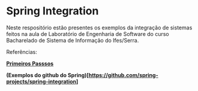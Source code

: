 # Spring Integration
Neste respositório estão presentes os exemplos da integração de sistemas feitos na aula de Laboratório de Engenharia de Software do curso Bacharelado de Sistema de Informação do Ifes/Serra.


Referências:


**[Primeiros Passsos](https://domineospring.wordpress.com/2015/10/02/primeiros-passos-com-o-spring-integration/)**

**(Exemplos do github do Spring)[https://github.com/spring-projects/spring-integration]**
